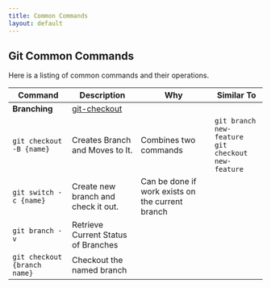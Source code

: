 ```yaml
---
title: Common Commands
layout: default
---
```


## Git Common Commands
Here is a listing of common commands and their operations. 


| Command | Description | Why | Similar To |
| - | - | - | - |
| **Branching** | [git-checkout](https://git-scm.com/docs/git-checkout)|||
| `git checkout -B {name}` | Creates Branch and Moves to It. | Combines two commands| `git branch new-feature`<br/>`git checkout new-feature` |
| `git switch -c {name}` | Create new branch and check it out. | Can be done if work exists on the current branch||
|`git branch -v`| Retrieve Current Status of Branches||
|`git checkout {branch name}`| Checkout the named branch||



